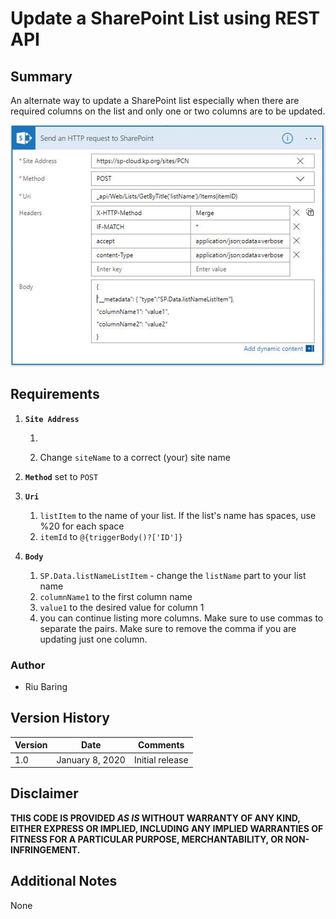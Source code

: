 # Update a SharePoint List using REST API

## Summary
An alternate way to update a SharePoint list especially when there are required columns on the list and only one or two columns are to be updated.

![Update s SharePoint List using REST API](./update-list-using-rest-api.png)

## Requirements
1. **`Site Address`**
   1. ```https://s-cloud.kp.org/sites/siteName
   2. Change `siteName` to a correct (your) site name
1. **`Method`** set to ```POST```
1. **`Uri`**
   1. `listItem` to the name of your list. If the list's name has spaces, use %20 for each space
   1. `itemId` to `@{triggerBody()?['ID']}`

1. **`Body`**
   1. `SP.Data.listNameListItem` - change the `listName` part to your list name
   1. `columnName1` to the first column name
   1. `value1` to the desired value for column 1
   1. you can continue listing more columns. Make sure to use commas to separate the pairs. Make sure to remove the comma if you are updating just one column.

### Author
- Riu Baring

## Version History
Version|Date|Comments
-------|----|--------
1.0|January 8, 2020|Initial release

## Disclaimer
**THIS CODE IS PROVIDED *AS IS* WITHOUT WARRANTY OF ANY KIND, EITHER EXPRESS OR IMPLIED, INCLUDING ANY IMPLIED WARRANTIES OF FITNESS FOR A PARTICULAR PURPOSE, MERCHANTABILITY, OR NON-INFRINGEMENT.**

## Additional Notes
None
